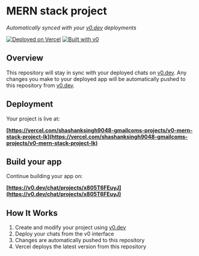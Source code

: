# MERN stack project

*Automatically synced with your [v0.dev](https://v0.dev) deployments*

[![Deployed on Vercel](https://img.shields.io/badge/Deployed%20on-Vercel-black?style=for-the-badge&logo=vercel)](https://vercel.com/shashanksingh9048-gmailcoms-projects/v0-mern-stack-project-lk)
[![Built with v0](https://img.shields.io/badge/Built%20with-v0.dev-black?style=for-the-badge)](https://v0.dev/chat/projects/x805T6FEuyJ)

## Overview

This repository will stay in sync with your deployed chats on [v0.dev](https://v0.dev).
Any changes you make to your deployed app will be automatically pushed to this repository from [v0.dev](https://v0.dev).

## Deployment

Your project is live at:

**[https://vercel.com/shashanksingh9048-gmailcoms-projects/v0-mern-stack-project-lk](https://vercel.com/shashanksingh9048-gmailcoms-projects/v0-mern-stack-project-lk)**

## Build your app

Continue building your app on:

**[https://v0.dev/chat/projects/x805T6FEuyJ](https://v0.dev/chat/projects/x805T6FEuyJ)**

## How It Works

1. Create and modify your project using [v0.dev](https://v0.dev)
2. Deploy your chats from the v0 interface
3. Changes are automatically pushed to this repository
4. Vercel deploys the latest version from this repository